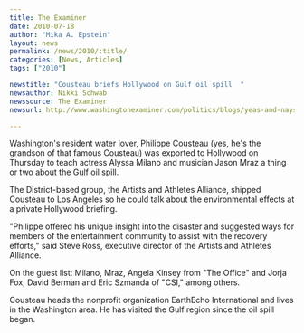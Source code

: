 ```yaml
---
title: The Examiner
date: 2010-07-18
author: "Mika A. Epstein"
layout: news
permalink: /news/2010/:title/
categories: [News, Articles]
tags: ["2010"]

newstitle: "Cousteau briefs Hollywood on Gulf oil spill  "
newsauthor: Nikki Schwab
newssource: The Examiner
newsurl: http://www.washingtonexaminer.com/politics/blogs/yeas-and-nays/Exports_-Cousteau-briefs-Hollywood-on-Gulf-oil-spill-1001508-98714499.html

---
```


Washington's resident water lover, Philippe Cousteau (yes, he's the grandson of that famous Cousteau) was exported to Hollywood on Thursday to teach actress Alyssa Milano and musician Jason Mraz a thing or two about the Gulf oil spill.

The District-based group, the Artists and Athletes Alliance, shipped Cousteau to Los Angeles so he could talk about the environmental effects at a private Hollywood briefing.

"Philippe offered his unique insight into the disaster and suggested ways for members of the entertainment community to assist with the recovery efforts," said Steve Ross, executive director of the Artists and Athletes Alliance.

On the guest list: Milano, Mraz, Angela Kinsey from "The Office" and Jorja Fox, David Berman and Eric Szmanda of "CSI," among others.

Cousteau heads the nonprofit organization EarthEcho International and lives in the Washington area. He has visited the Gulf region since the oil spill began.
